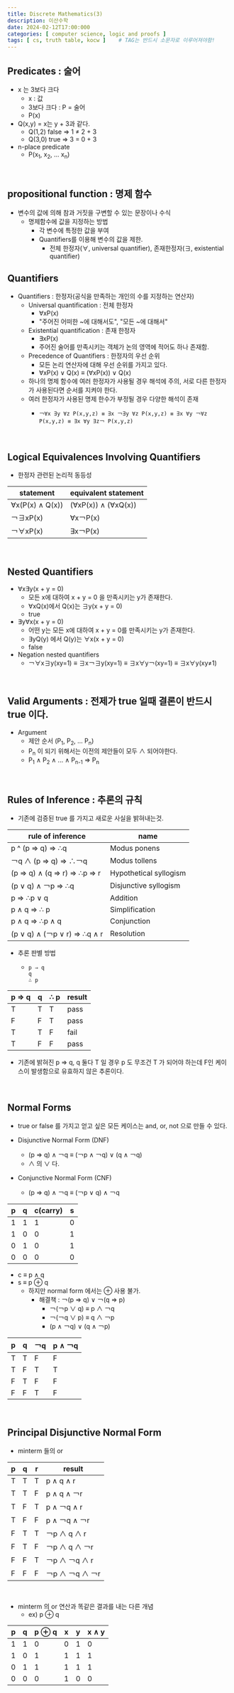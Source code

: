 ```yaml
---
title: Discrete Mathematics(3)
description: 이산수학
date: 2024-02-12T17:00:000
categories: [ computer science, logic and proofs ]
tags: [ cs, truth table, kocw ]    # TAG는 반드시 소문자로 이루어져야함!
---
```


<h2> Predicates : 술어 </h2>

- x 는 3보다 크다
  - x : 값
  - 3보다 크다 : P = 술어
  - P(x)
- Q(x,y) = x는 y + 3과 같다.
  - Q(1,2) false ⇒ 1 ≠ 2 + 3
  - Q(3,0) true ⇒ 3 = 0 + 3
- n-place predicate
  - P(x<sub>1</sub>, x<sub>2</sub>, ... x<sub>n</sub>)

<br>

<h2> propositional function : 명제 함수 </h2>

- 변수의 값에 의해 참과 거짓을 구변할 수 있는 문장이나 수식
  - 명제함수에 값을 지정하는 방법
    - 각 변수에 특정한 값을 부여
    - Quantifiers를 이용해 변수의 값을 제한.
      - 전체 한정자(∀, universal quantifier), 존재한정자(∃, existential quantifier)

<h2> Quantifiers </h2>

- Quantifiers : 한정자(공식을 만족하는 개인의 수를 지정하는 연산자)
  - Universal quantification : 전체 한정자
    - ∀xP(x)
    - "주어진 어떠한 ~에 대해서도", "모든 ~에 대해서"
  - Existential quantification : 존재 한정자
    - ∃xP(x)
    - 주어진 술어를 만족시키는 객체가 논의 영역에 적어도 하나 존재함.
  - Precedence of Quantifiers : 한정자의 우선 순위
    - 모든 논리 연산자에 대해 우선 순위를 가지고 있다.
    - ∀xP(x) ∨ Q(x) ≡ (∀xP(x)) ∨ Q(x)
  - 하나의 명제 함수에 여러 한정자가 사용될 경우 해석에 주의, 서로 다른 한정자가 사용된다면 순서를 지켜야 한다.
  - 여러 한정자가 사용된 명제 한수가 부정될 경우 다양한 해석이 존재
    - ``` text
      ￢∀x ∃y ∀z P(x,y,z) ≡ ∃x ￢∃y ∀z P(x,y,z) ≡ ∃x ∀y ￢∀z P(x,y,z) ≡ ∃x ∀y ∃z￢ P(x,y,z)
      ```

<br>

<h2> Logical Equivalences Involving Quantifiers </h2>

- 한정자 관련된 논리적 동등성

| statement       | equivalent statement |
|-----------------|----------------------|
| ∀x(P(x) ∧ Q(x)) | (∀xP(x)) ∧ (∀xQ(x))  |
| ￢∃xP(x)         | ∀x￢P(x)              |
| ￢∀xP(x)         | ∃x￢P(x)              |

<br>

<h2> Nested Quantifiers </h2>

- ∀x∃y(x + y = 0)
  - 모든 x에 대하여 x + y = 0 을 만족시키는 y가 존재한다.
  - ∀xQ(x)에서 Q(x)는 ∃y(x + y = 0)
  - true
- ∃y∀x(x + y = 0)
  - 어떤 y는 모든 x에 대하여 x + y = 0를 만족시키는 y가 존재한다.
  - ∃yQ(y) 에서 Q(y)는 ∀x(x + y = 0)
  - false
- Negation nested quantifiers
  - ￢∀x∃y(xy=1) ≡ ∃x￢∃y(xy=1) ≡ ∃x∀y￢(xy=1) ≡ ∃x∀y(xy≠1)

<br>

<h2> Valid Arguments : 전제가 true 일때 결론이 반드시 true 이다. </h2>

- Argument
  - 제안 순서 (P<sub>1</sub>, P<sub>2</sub>, ... P<sub>n</sub>)
  - P<sub>n</sub> 이 되기 위해서는 이전의 제안들이 모두 ∧ 되어야한다.
  - P<sub>1</sub> ∧ P<sub>2</sub> ∧ ... ∧ P<sub>n-1</sub> ⇒ P<sub>n</sub>

<br>

<h2> Rules of Inference : 추론의 규칙 </h2>

- 기존에 검증된 true 를 가지고 새로운 사실을 밝혀내는것.

| rule of inference           | name                   |
|-----------------------------|------------------------|
| p ^ (p ⇒ q) ⇒ ∴q            | Modus ponens           |
| ￢q ∧ (p ⇒ q) ⇒ ∴￢q          | Modus tollens          |
| (p ⇒ q) ∧ (q ⇒ r) ⇒ ∴p ⇒ r  | Hypothetical syllogism |
| (p ∨ q) ∧ ￢p ⇒ ∴q           | Disjunctive syllogism  |
| p ⇒ ∴p ∨ q                  | Addition               |
| p ∧ q ⇒ ∴ p                 | Simplification         |
| p ∧ q ⇒ ∴p ∧ q              | Conjunction            |
| (p ∨ q) ∧ (￢p ∨ r) ⇒ ∴q ∧ r | Resolution             |

- 추론 판별 방법
  - ```text
    p ⇒ q
    q
    ∴ p
    ```
| p ⇒ q | q | ∴ p | result |
|-------|---|-----|--------|
| T     | T | T   | pass   |
| F     | F | T   | pass   |
| T     | T | F   | fail   |
| T     | F | F   | pass   |

- 기존에 밝혀진 p ⇒ q, q 둘다 T 일 경우 p 도 무조건 T 가 되어야 하는데 F인 케이스이 발생함으로 유효하지 않은 추론이다.


<br>

<h2> Normal Forms </h2>

- true or false 를 가지고 얻고 싶은 모든 케이스는 and, or, not 으로 만들 수 있다.

- Disjunctive Normal Form (DNF)
  - (p ⇒ q) ∧ ￢q ≡ (￢p ∧ ￢q) ∨ (q ∧ ￢q)
  - ∧ 의 ∨ 다.

- Conjunctive Normal Form (CNF)
  - (p ⇒ q) ∧ ￢q ≡ (￢p ∨ q) ∧ ￢q

| p | q | c(carry) | s |
|---|---|----------|---|
| 1 | 1 | 1        | 0 |
| 1 | 0 | 0        | 1 |
| 0 | 1 | 0        | 1 |
| 0 | 0 | 0        | 0 |

- c ≡ p ∧ q
- s ≡ p ⊕ q
  - 하지만 normal form 에서는 ⊕ 사용 불가.
    - 해결책 : ￢(p ⇒ q) ∨ ￢(q ⇒ p)
      - ￢(￢p ∨ q) ≡ p ∧ ￢q
      - ￢(￢q ∨ p) ≡ q ∧ ￢p
      - (p ∧ ￢q) ∨ (q ∧ ￢p)

| p | q | ￢q | p ∧ ￢q |
|---|---|----|--------|
| T | T | F  | F      |
| T | F | T  | T      |
| F | T | F  | F      |
| F | F | T  | F      |

<br>

<h2> Principal Disjunctive Normal Form </h2>

- minterm 들의 or

| p | q | r | result       |
|---|---|---|--------------|
| T | T | T | p ∧ q ∧ r    |
| T | T | F | p ∧ q ∧ ￢r   |
| T | F | T | p ∧ ￢q ∧ r   |
| T | F | F | p ∧ ￢q ∧ ￢r  |
| F | T | T | ￢p ∧ q ∧ r   |
| F | T | F | ￢p ∧ q ∧ ￢r  |
| F | F | T | ￢p ∧ ￢q ∧ r  |
| F | F | F | ￢p ∧ ￢q ∧ ￢r |

<br>

- minterm 의 or 연산과 똑같은 결과를 내는 다른 개념
  - ex) p ⊕ q

| p | q | p ⊕ q | x | y | x ∧ y |
|---|---|-------|---|---|-------|
| 1 | 1 | 0     | 0 | 1 | 0     |
| 1 | 0 | 1     | 1 | 1 | 1     |
| 0 | 1 | 1     | 1 | 1 | 1     |
| 0 | 0 | 0     | 1 | 0 | 0     |


